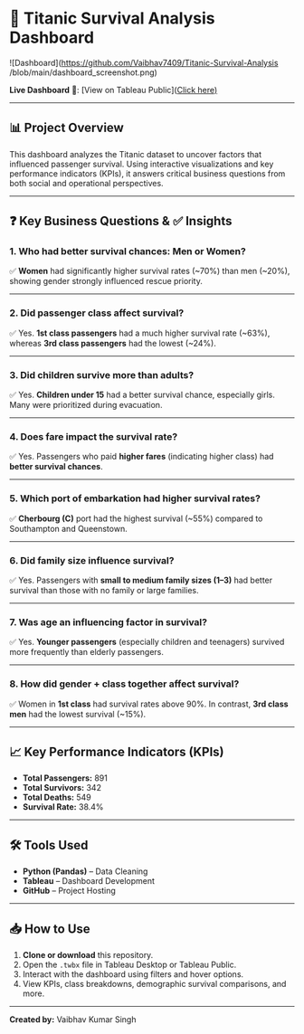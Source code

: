 # 🚢 Titanic Survival Analysis Dashboard

![Dashboard](https://github.com/Vaibhav7409/Titanic-Survival-Analysis
/blob/main/dashboard_screenshot.png)

**Live Dashboard** 🔗: [View on Tableau Public]([Click here)](https://public.tableau.com/app/profile/vaibhav.singh7939/viz/TitanicAnalysis_17498068169850/Dashboard1?publish=yes)

---

## 📊 Project Overview

This dashboard analyzes the Titanic dataset to uncover factors that influenced passenger survival. Using interactive visualizations and key performance indicators (KPIs), it answers critical business questions from both social and operational perspectives.

---

## ❓ Key Business Questions & ✅ Insights

### 1. Who had better survival chances: Men or Women?  
✅ **Women** had significantly higher survival rates (~70%) than men (~20%), showing gender strongly influenced rescue priority.

---

### 2. Did passenger class affect survival?  
✅ Yes. **1st class passengers** had a much higher survival rate (~63%), whereas **3rd class passengers** had the lowest (~24%).

---

### 3. Did children survive more than adults?  
✅ Yes. **Children under 15** had a better survival chance, especially girls. Many were prioritized during evacuation.

---

### 4. Does fare impact the survival rate?  
✅ Yes. Passengers who paid **higher fares** (indicating higher class) had **better survival chances**.

---

### 5. Which port of embarkation had higher survival rates?  
✅ **Cherbourg (C)** port had the highest survival (~55%) compared to Southampton and Queenstown.

---

### 6. Did family size influence survival?  
✅ Yes. Passengers with **small to medium family sizes (1–3)** had better survival than those with no family or large families.

---

### 7. Was age an influencing factor in survival?  
✅ Yes. **Younger passengers** (especially children and teenagers) survived more frequently than elderly passengers.

---

### 8. How did gender + class together affect survival?  
✅ Women in **1st class** had survival rates above 90%. In contrast, **3rd class men** had the lowest survival (~15%).

---

## 📈 Key Performance Indicators (KPIs)

- **Total Passengers:** 891  
- **Total Survivors:** 342  
- **Total Deaths:** 549  
- **Survival Rate:** 38.4%

---

## 🛠️ Tools Used

- **Python (Pandas)** – Data Cleaning  
- **Tableau** – Dashboard Development  
- **GitHub** – Project Hosting

---

## 📥 How to Use

1. **Clone or download** this repository.
2. Open the `.twbx` file in Tableau Desktop or Tableau Public.
3. Interact with the dashboard using filters and hover options.
4. View KPIs, class breakdowns, demographic survival comparisons, and more.

---

**Created by:** Vaibhav Kumar Singh  
